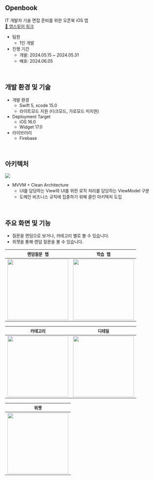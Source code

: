 ## Openbook
IT 개발자 기술 면접 준비를 위한 오픈북 iOS 앱<br/>
[🔗 앱스토어 링크](https://apps.apple.com/kr/app/%EC%98%A4%ED%94%88%EB%B6%81/id6503224253)

- 팀원
    - 1인 개발
- 진행 기간
    - 개발: 2024.05.15 ~ 2024.05.31
    - 배포: 2024.06.05
<br/>

## 개발 환경 및 기술
- 개발 환경
    - Swift 5, xcode 15.0
    - 라이트모드 지원 (다크모드, 가로모드 미지원)
- Deployment Target
    - iOS 16.0
    - Widget 17.0
- 라이브러리
    - Firebase
<br/>

## 아키텍처
<img src="https://github.com/yunjikimm/Openbook/assets/68881093/2a3ced98-5381-4db7-9818-2bfdec79c682"><br/>

- MVVM + Clean Architecture
    - UI를 담당하는 View와 UI를 위한 로직 처리를 담당하는 ViewModel 구분
    - 도메인 비즈니스 규칙에 집중하기 위해 클린 아키텍처 도입

<br/>

## 주요 화면 및 기능
- 질문을 랜덤으로 보거나, 카테고리 별로 볼 수 있습니다.
- 위젯을 통해 랜덤 질문을 볼 수 있습니다.

|`랜덤질문 탭`|`학습 탭`|
|:----:|:----:|
| <img src="https://github.com/yunjikimm/Openbook/assets/68881093/0f0951c4-c09f-4356-8cf3-50209f89e54b" width="200"> | <img src="https://github.com/yunjikimm/Openbook/assets/68881093/ba325d3c-5d24-40a1-8594-5dd99f3cad06" width="200"> |

|`카테고리`|`디테일`|
|:----:|:----:|
| <img src="https://github.com/yunjikimm/Openbook/assets/68881093/451af52e-711a-4a5b-b469-abb316c6d03a" width="200"> | <img src="https://github.com/yunjikimm/Openbook/assets/68881093/a50a67fc-d5bb-42b4-ae23-d7452b66d8dd" width="200"> |

|`위젯`|
|:----:|
| <img src="https://github.com/yunjikimm/Openbook/assets/68881093/6617b166-2708-4f48-a258-80bfc5bf23bb" width="200"> |
